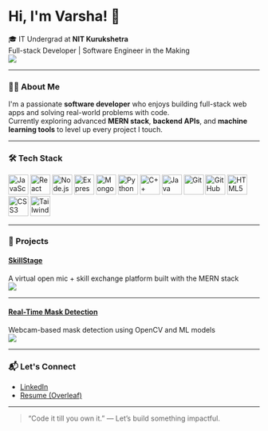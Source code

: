 # Hi, I'm Varsha! 👋

🎓 IT Undergrad at **NIT Kurukshetra**  
 Full-stack Developer | Software Engineer in the Making  
![](https://komarev.com/ghpvc/?username=varshaazz&color=0e75b6&style=flat)

---

### 👩‍💻 About Me

I'm a passionate **software developer** who enjoys building full-stack web apps and solving real-world problems with code.  
Currently exploring advanced **MERN stack**, **backend APIs**, and **machine learning tools** to level up every project I touch.


---

### 🛠 Tech Stack

<p align="left">
  <img src="https://cdn.jsdelivr.net/gh/devicons/devicon/icons/javascript/javascript-original.svg" alt="JavaScript" width="40" height="40"/>
  <img src="https://cdn.jsdelivr.net/gh/devicons/devicon/icons/react/react-original.svg" alt="React" width="40" height="40"/>
  <img src="https://cdn.jsdelivr.net/gh/devicons/devicon/icons/nodejs/nodejs-original.svg" alt="Node.js" width="40" height="40"/>
  <img src="https://cdn.jsdelivr.net/gh/devicons/devicon/icons/express/express-original.svg" alt="Express" width="40" height="40"/>
  <img src="https://cdn.jsdelivr.net/gh/devicons/devicon/icons/mongodb/mongodb-original.svg" alt="MongoDB" width="40" height="40"/>
  <img src="https://cdn.jsdelivr.net/gh/devicons/devicon/icons/python/python-original.svg" alt="Python" width="40" height="40"/>
  <img src="https://cdn.jsdelivr.net/gh/devicons/devicon/icons/cplusplus/cplusplus-original.svg" alt="C++" width="40" height="40"/>
  <img src="https://cdn.jsdelivr.net/gh/devicons/devicon/icons/java/java-original.svg" alt="Java" width="40" height="40"/>
  <img src="https://cdn.jsdelivr.net/gh/devicons/devicon/icons/git/git-original.svg" alt="Git" width="40" height="40"/>
  <img src="https://cdn.jsdelivr.net/gh/devicons/devicon/icons/github/github-original.svg" alt="GitHub" width="40" height="40"/>
  <img src="https://cdn.jsdelivr.net/gh/devicons/devicon/icons/html5/html5-original.svg" alt="HTML5" width="40" height="40"/>
  <img src="https://cdn.jsdelivr.net/gh/devicons/devicon/icons/css3/css3-original.svg" alt="CSS3" width="40" height="40"/>
  <img src="https://cdn.jsdelivr.net/gh/devicons/devicon/icons/tailwindcss/tailwindcss-plain.svg" alt="Tailwind" width="40" height="40"/>
</p>

---

### 🚀 Projects

####  [SkillStage](https://github.com/varshaazz/SkillStage)  
A virtual open mic + skill exchange platform built with the MERN stack   
![](https://komarev.com/ghpvc/?username=varshaazz&label=SkillStage+Views&color=0e75b6&style=flat-square)

---

####  [Real-Time Mask Detection](https://github.com/varshaazz/RealTime-Mask-Detection)  
Webcam-based mask detection using OpenCV and ML models  
![](https://komarev.com/ghpvc/?username=varshaazz&label=Mask+Detection+Views&color=0e75b6&style=flat-square)

---

### 📬 Let's Connect

- [LinkedIn](https://www.linkedin.com/in/yourlinkedin/)  
- [Resume (Overleaf)](https://your-resume-link)

---

> “Code it till you own it.” — Let’s build something impactful.
